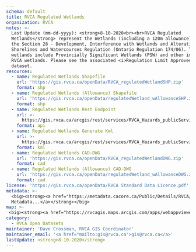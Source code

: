 ```yaml
---
schema: default
title: RVCA Regulated Wetlands
organization: RVCA
notes: >-
  Last Update (mm-dd-yyyy): <strong>8-10-2020<br><br>RVCA Regulated
  Wetlands</strong> represent the Wetlands (including a 120m allowance) within
  the Section 28 - Development, Interference with Wetlands and Alterations to
  Shorelines and Watercourses Regulation (Ontario Regulation 174/06). These
  wetlands include Provincially Significant Wetlands (PSW) and other important
  RVCA wetlands. Please see the associated <i>Regulation Limit Approved</i>
  dataset.
resources:
  - name: Regulated Wetlands Shapefile
    url: 'https://gis.rvca.ca/openData/RVCA_regulatedWetlandSHP.zip'
    format: shp
  - name: Regulated Wetlands (Allowance) Shapefile
    url: 'https://gis.rvca.ca/openData/regulatedWetland_wAllowanceSHP.zip'
    format: shp
  - name: Regulated Wetlands Rest Endpoint
    url: >-
      https://gis.rvca.ca/arcgis/rest/services/RVCA_Hazards_publicService/MapServer/7
    format: api
  - name: Regulated Wetlands Generate Kml
    url: >-
      https://gis.rvca.ca/arcgis/rest/services/RVCA_Hazards_publicService/MapServer/generateKml
    format: kml
  - name: Regulated Wetlands CAD-DWG
    url: 'https://gis.rvca.ca/openData/RVCA_regulatedWetlandDWG.zip'
    format: cad
  - name: Regulated Wetlands (Allowance) CAD-DWG
    url: 'https://gis.rvca.ca/openData/regulatedWetland_wAllowanceDWG.zip'
    format: cad
license: 'https://gis.rvca.ca/openData/RVCA Standard Data Licence.pdf'
metadata: >-
  <big><strong><a href="https://metadata.cacore.ca/Public/Details/RVCA/id=857">View      
  Metadata...</a></strong></big>
map: >- 
 <big><strong><a href="https://rvcagis.maps.arcgis.com/apps/webappviewer/index.html?id=2245400261414423bc883126376be546">View Map...</a></strong></big>
category:
  - RVCA Open Datasets
maintainer: 'Dave Crossman, RVCA GIS Coordinator'
maintainer_email: '<a href="mailto:gis@rvca.ca">gis@rvca.ca</a>'
lastUpdate: <strong>8-10-2020</strong>
---
```

